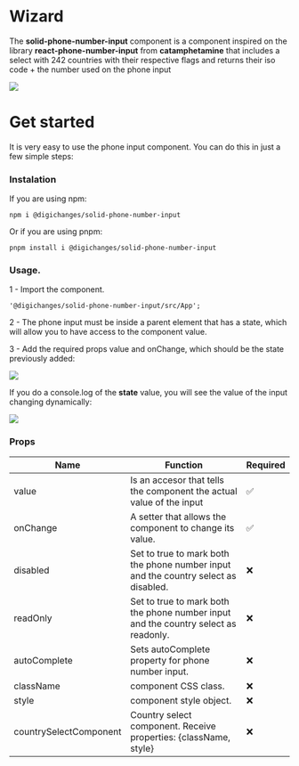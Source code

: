 # Wizard 

The **solid-phone-number-input** component is a component inspired on the library **react-phone-number-input** from **catamphetamine** that includes a select with 242 countries with their respective flags and returns their iso code + the number used on the phone input

![](https://media.discordapp.net/attachments/1077350703443492987/1118269148103975073/image.png)

# Get started

It is very easy to use the phone input component. You can do this in just a few simple steps:

### Instalation
If you are using npm:

    npm i @digichanges/solid-phone-number-input
Or if you are using pnpm:

    pnpm install i @digichanges/solid-phone-number-input

### Usage.

1 - Import the component.

    '@digichanges/solid-phone-number-input/src/App';

2 - The phone input must be inside a parent element that has a state, which will allow you to have access to the component value.

3 - Add the required props value and onChange, which should be the state previously added:

![](https://media.discordapp.net/attachments/1077350703443492987/1118269942467412048/image.png)

If you do a console.log of the **state** value, you will see the value of the input changing dynamically:

![](https://media.discordapp.net/attachments/1077350703443492987/1118270616529805372/image.png)

### Props

| Name                       | Function                                                                       | Required |
|----------------------------|--------------------------------------------------------------------------------|----------|
| value              | Is an accesor that tells the component the actual value of the input           | ✅        |
| onChange                 | A setter that allows the component to change its value.                        | ✅        |
| disabled | 	Set to true to mark both the phone number input and the country select as disabled. | ❌     |
| readOnly | 	Set to true to mark both the phone number input and the country select as readonly. | ❌     |
| autoComplete | 	Sets autoComplete property for phone number input.                            | ❌     |
| className | 	<Phone/> component CSS class.                                                 | ❌     |
| style | 	<Phone/> component style object.                                              | ❌     |
| countrySelectComponent | Country select component. Receive properties: {className, style}               | ❌     |

